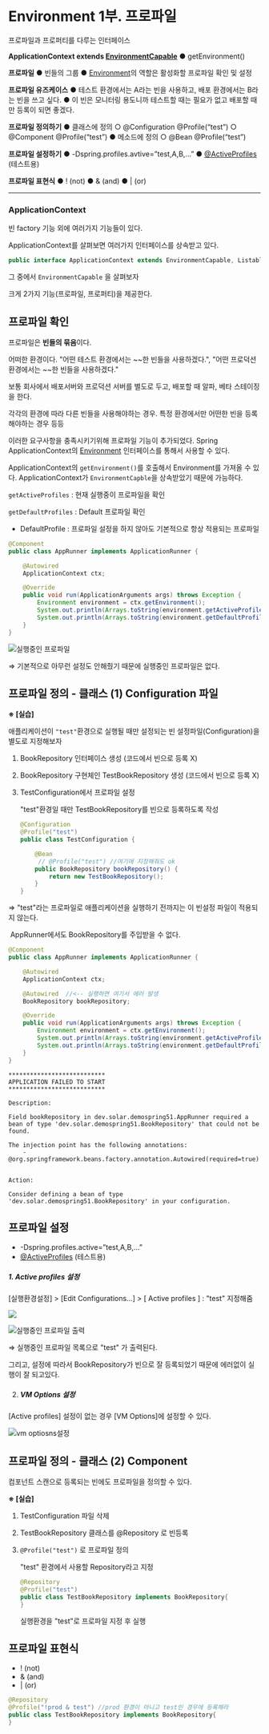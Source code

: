 # Environment 1부. 프로파일

프로파일과 프로퍼티를 다루는 인터페이스

**ApplicationContext extends [EnvironmentCapable](https://docs.spring.io/spring-framework/docs/current/javadoc-api/org/springframework/core/env/EnvironmentCapable.html)**
	● getEnvironment()

**프로파일**
	● 빈들의 그룹
	● [Environment](https://docs.spring.io/spring-framework/docs/current/javadoc-api/org/springframework/core/env/Environment.html)의 역할은 활성화할 프로파일 확인 및 설정

**프로파일 유즈케이스**
	● 테스트 환경에서는 A라는 빈을 사용하고, 배포 환경에서는 B라는 빈을 쓰고 싶다.
	● 이 빈은 모니터링 용도니까 테스트할 때는 필요가 없고 배포할 때만 등록이 되면 좋겠다.

**프로파일 정의하기**
	● 클래스에 정의
			○ @Configuration @Profile(“test”)
			○ @Component @Profile(“test”)
	● 메소드에 정의
			○ @Bean @Profile(“test”)

**프로파일 설정하기**
	● -Dspring.profiles.avtive=”test,A,B,...”
	● [@ActiveProfiles](https://docs.spring.io/spring-framework/docs/current/javadoc-api/org/springframework/test/context/ActiveProfiles.html) (테스트용)

**프로파일 표현식**
	● ! (not)
	● & (and)
	● | (or)

---

### ApplicationContext

빈 factory 기능 외에 여러가지 기능들이 있다.

ApplicationContext를 살펴보면 여러가지 인터페이스를 상속받고 있다.

```java
public interface ApplicationContext extends EnvironmentCapable, ListableBeanFactory, HierarchicalBeanFactory, MessageSource, ApplicationEventPublisher, ResourcePatternResolver { ... }
```

그 중에서 `EnvironmentCapable` 을 살펴보자

크게 2가지 기능(프로파일, 프로퍼티)을 제공한다.



## 프로파일 확인

프로파일은 **빈들의 묶음**이다.

어떠한 환경이다. "어떤 테스트 환경에서는 ~~한 빈들을 사용하겠다.", "어떤 프로덕션 환경에서는 ~~한 빈들을 사용하겠다."

 보통 회사에서 배포서버와 프로덕션 서버를 별도로 두고, 배포할 때 알파, 베타 스테이징을 한다. 

각각의 환경에 따라 다른 빈들을 사용해야하는 경우. 특정 환경에서만 어떤한 빈을 등록해야하는 경우 등등

이러한 요구사항을 충족시키기위해 프로파일 기능이 추가되었다. Spring ApplicationContext의 [Environment](https://docs.spring.io/spring-framework/docs/current/javadoc-api/org/springframework/core/env/Environment.html) 인터페이스를 통해서 사용할 수 있다.



 ApplicationContext의 `getEnvironment()`를 호출해서 Environment를 가져올 수 있다. ApplicationContext가 `EnvironmentCapble`을 상속받았기 때문에 가능하다.

`getActiveProfiles` : 현재 실행중이 프로파일을 확인

`getDefaultProfiles` : Default 프로파일 확인

* DefaultProfile : 프로파일 설정을 하지 않아도 기본적으로 항상 적용되는 프로파일

```java
@Component
public class AppRunner implements ApplicationRunner {

    @Autowired
    ApplicationContext ctx;

    @Override
    public void run(ApplicationArguments args) throws Exception {
        Environment environment = ctx.getEnvironment();
        System.out.println(Arrays.toString(environment.getActiveProfiles()));
        System.out.println(Arrays.toString(environment.getDefaultProfiles()));
    }
}
```

![실행중인 프로파일](https://i.imgur.com/u9mnZ9c.png)

⇒ 기본적으로 아무런 설정도 안해줬기 때문에 실행중인 프로파일은 없다.



## 프로파일 정의 - 클래스 (1) Configuration 파일

**※ [실습]**

애플리케이션이 `"test"`환경으로 실행될 때만 설정되는 빈 설정파일(Configuration)을 별도로 지정해보자

1. BookRepository 인터페이스 생성 (코드에서 빈으로 등록 X)

2. BookRepository 구현체인 TestBookRepository 생성 (코드에서 빈으로 등록 X)

3. TestConfiguration에서 프로파일 설정

   "test"환경일 때만 TestBookRepository를 빈으로 등록하도록 작성

   ```java
   @Configuration
   @Profile("test")
   public class TestConfiguration {
   
       @Bean
     	// @Profile("test") //여기에 지정해줘도 ok
       public BookRepository bookRepository() {
           return new TestBookRepository();
       }
   }
   ```

   

⇒ "test"라는 프로파일로 애플리케이션을 실행하기 전까지는 이 빈설정 파일이 적용되지 않는다.

​	AppRunner에서도 BookRepository를 주입받을 수 없다. 

```java
@Component
public class AppRunner implements ApplicationRunner {

    @Autowired
    ApplicationContext ctx;

    @Autowired	//<-- 실행하면 여기서 에러 발생
    BookRepository bookRepository;

    @Override
    public void run(ApplicationArguments args) throws Exception {
        Environment environment = ctx.getEnvironment();
        System.out.println(Arrays.toString(environment.getActiveProfiles()));
        System.out.println(Arrays.toString(environment.getDefaultProfiles()));
    }
}
```

```
***************************
APPLICATION FAILED TO START
***************************

Description:

Field bookRepository in dev.solar.demospring51.AppRunner required a bean of type 'dev.solar.demospring51.BookRepository' that could not be found.

The injection point has the following annotations:
	- @org.springframework.beans.factory.annotation.Autowired(required=true)


Action:

Consider defining a bean of type 'dev.solar.demospring51.BookRepository' in your configuration.
```



## 프로파일 설정

* -Dspring.profiles.active=”test,A,B,...”
*  [@ActiveProfiles](https://docs.spring.io/spring-framework/docs/current/javadoc-api/org/springframework/test/context/ActiveProfiles.html) (테스트용)



##### 1. Active profiles 설정

[실행환경설정] > [Edit Configurations...] > [ Active profiles ] : "test" 지정해줌 

![](https://i.imgur.com/UvZ0J6a.png)

![실행중인 프로파일 출력](https://i.imgur.com/bNKstt1.png)

⇒ 실행중인 프로파일 목록으로 "test" 가 출력된다.

그리고, 설정에 따라서 BookRepository가 빈으로 잘 등록되었기 때문에 에러없이 실행이 잘 되고있다.



2. ##### VM Options 설정

[Active profiles] 설정이 없는 경우 [VM Options]에 설정할 수 있다.

![vm optiosns설정](https://i.imgur.com/LoWxUhR.png)



## 프로파일 정의 - 클래스 (2) Component

컴포넌트 스캔으로 등록되는 빈에도 프로파일을 정의할 수 있다.



**※ [실습]**

1. TestConfiguration 파일 삭제

2. TestBookRepository 클래스를 @Repository 로 빈등록

3. `@Profile("test")` 로 프로파일 정의

   "test" 환경에서 사용할 Repository라고 지정

   ```java
   @Repository
   @Profile("test")
   public class TestBookRepository implements BookRepository{
   }
   ```

   실행환경을 "test"로 프로파일 지정 후 실행



## 프로파일 표현식

* ! (not)
* & (and)
* | (or)

```java
@Repository
@Profile("!prod & test") //prod 환경이 아니고 test인 경우에 등록해라
public class TestBookRepository implements BookRepository{
}
```

